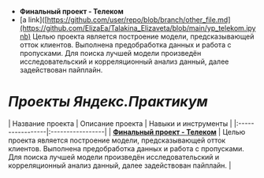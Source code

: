 
 - **Финальный проект - Телеком**
 - 
   [a link]([https://github.com/user/repo/blob/branch/other_file.md](https://github.com/ElizaEa/Talakina_Elizaveta/blob/main/yp_telekom.ipynb)
   Целью проекта является построение модели, предсказывающей отток клиентов. Выполнена предобработка данных и работа с пропусками. Для поиска лучшей модели произведён исследовательский и корреляционный анализ данный, далее задействован пайплайн.
# ***Проекты Яндекс.Практикум***


| Название проекта | Описание проекта | Навыки и инструменты |
|:-----------------|:-----------------|
| [**Финальный проект - Телеком**](https://github.com/ElizaEa/Talakina_Elizaveta/blob/main/yp_telekom.ipynb) | Целью проекта является построение модели, предсказывающей отток клиентов. Выполнена предобработка данных и работа с пропусками. Для поиска лучшей модели произведён исследовательский и корреляционный анализ данный, далее задействован пайплайн. |
